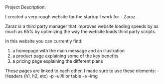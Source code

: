 Project Description:

I created a very rough website for the startup I work for - Zaraz.

Zaraz is a third party manager that improves website loading speeds by as much as 65% by optimizing the way the website loads third party scripts.

In this website you can currently find:
1) a homepage with the main message and an illustration
2) a product page explaining some of the key benefits
3) a pricing page explaining the different plans

These pages are linked to each other.
I made sure to use these elements:
-Headers (h1, h2, etc)
-p
-ul/li or table
-a
-img